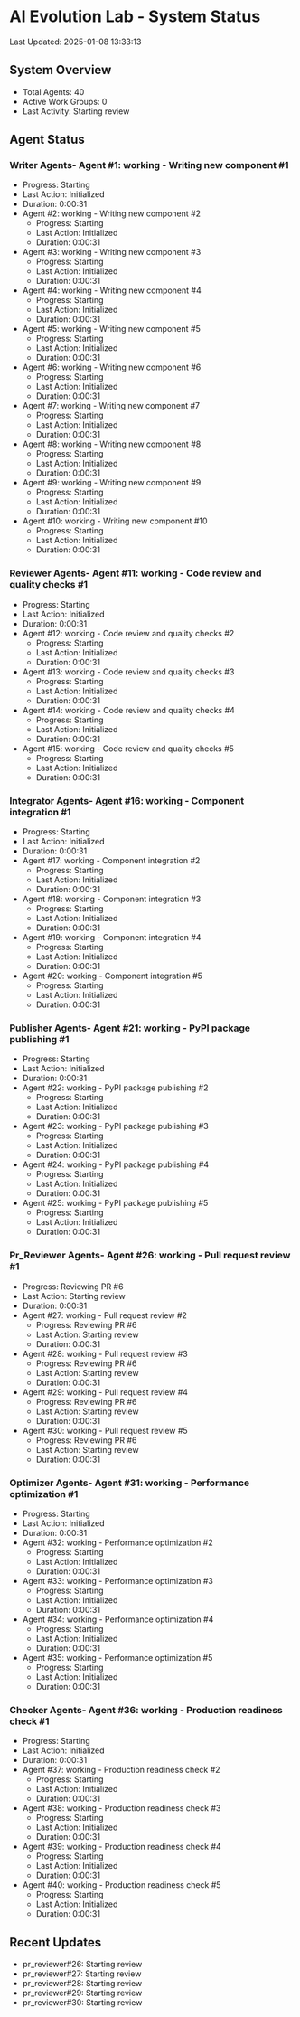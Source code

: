 # AI Evolution Lab - System Status
Last Updated: 2025-01-08 13:33:13

## System Overview
- Total Agents: 40
- Active Work Groups: 0
- Last Activity: Starting review

## Agent Status

### Writer Agents- Agent #1: working - Writing new component #1
  - Progress: Starting
  - Last Action: Initialized
  - Duration: 0:00:31
- Agent #2: working - Writing new component #2
  - Progress: Starting
  - Last Action: Initialized
  - Duration: 0:00:31
- Agent #3: working - Writing new component #3
  - Progress: Starting
  - Last Action: Initialized
  - Duration: 0:00:31
- Agent #4: working - Writing new component #4
  - Progress: Starting
  - Last Action: Initialized
  - Duration: 0:00:31
- Agent #5: working - Writing new component #5
  - Progress: Starting
  - Last Action: Initialized
  - Duration: 0:00:31
- Agent #6: working - Writing new component #6
  - Progress: Starting
  - Last Action: Initialized
  - Duration: 0:00:31
- Agent #7: working - Writing new component #7
  - Progress: Starting
  - Last Action: Initialized
  - Duration: 0:00:31
- Agent #8: working - Writing new component #8
  - Progress: Starting
  - Last Action: Initialized
  - Duration: 0:00:31
- Agent #9: working - Writing new component #9
  - Progress: Starting
  - Last Action: Initialized
  - Duration: 0:00:31
- Agent #10: working - Writing new component #10
  - Progress: Starting
  - Last Action: Initialized
  - Duration: 0:00:31

### Reviewer Agents- Agent #11: working - Code review and quality checks #1
  - Progress: Starting
  - Last Action: Initialized
  - Duration: 0:00:31
- Agent #12: working - Code review and quality checks #2
  - Progress: Starting
  - Last Action: Initialized
  - Duration: 0:00:31
- Agent #13: working - Code review and quality checks #3
  - Progress: Starting
  - Last Action: Initialized
  - Duration: 0:00:31
- Agent #14: working - Code review and quality checks #4
  - Progress: Starting
  - Last Action: Initialized
  - Duration: 0:00:31
- Agent #15: working - Code review and quality checks #5
  - Progress: Starting
  - Last Action: Initialized
  - Duration: 0:00:31

### Integrator Agents- Agent #16: working - Component integration #1
  - Progress: Starting
  - Last Action: Initialized
  - Duration: 0:00:31
- Agent #17: working - Component integration #2
  - Progress: Starting
  - Last Action: Initialized
  - Duration: 0:00:31
- Agent #18: working - Component integration #3
  - Progress: Starting
  - Last Action: Initialized
  - Duration: 0:00:31
- Agent #19: working - Component integration #4
  - Progress: Starting
  - Last Action: Initialized
  - Duration: 0:00:31
- Agent #20: working - Component integration #5
  - Progress: Starting
  - Last Action: Initialized
  - Duration: 0:00:31

### Publisher Agents- Agent #21: working - PyPI package publishing #1
  - Progress: Starting
  - Last Action: Initialized
  - Duration: 0:00:31
- Agent #22: working - PyPI package publishing #2
  - Progress: Starting
  - Last Action: Initialized
  - Duration: 0:00:31
- Agent #23: working - PyPI package publishing #3
  - Progress: Starting
  - Last Action: Initialized
  - Duration: 0:00:31
- Agent #24: working - PyPI package publishing #4
  - Progress: Starting
  - Last Action: Initialized
  - Duration: 0:00:31
- Agent #25: working - PyPI package publishing #5
  - Progress: Starting
  - Last Action: Initialized
  - Duration: 0:00:31

### Pr_Reviewer Agents- Agent #26: working - Pull request review #1
  - Progress: Reviewing PR #6
  - Last Action: Starting review
  - Duration: 0:00:31
- Agent #27: working - Pull request review #2
  - Progress: Reviewing PR #6
  - Last Action: Starting review
  - Duration: 0:00:31
- Agent #28: working - Pull request review #3
  - Progress: Reviewing PR #6
  - Last Action: Starting review
  - Duration: 0:00:31
- Agent #29: working - Pull request review #4
  - Progress: Reviewing PR #6
  - Last Action: Starting review
  - Duration: 0:00:31
- Agent #30: working - Pull request review #5
  - Progress: Reviewing PR #6
  - Last Action: Starting review
  - Duration: 0:00:31

### Optimizer Agents- Agent #31: working - Performance optimization #1
  - Progress: Starting
  - Last Action: Initialized
  - Duration: 0:00:31
- Agent #32: working - Performance optimization #2
  - Progress: Starting
  - Last Action: Initialized
  - Duration: 0:00:31
- Agent #33: working - Performance optimization #3
  - Progress: Starting
  - Last Action: Initialized
  - Duration: 0:00:31
- Agent #34: working - Performance optimization #4
  - Progress: Starting
  - Last Action: Initialized
  - Duration: 0:00:31
- Agent #35: working - Performance optimization #5
  - Progress: Starting
  - Last Action: Initialized
  - Duration: 0:00:31

### Checker Agents- Agent #36: working - Production readiness check #1
  - Progress: Starting
  - Last Action: Initialized
  - Duration: 0:00:31
- Agent #37: working - Production readiness check #2
  - Progress: Starting
  - Last Action: Initialized
  - Duration: 0:00:31
- Agent #38: working - Production readiness check #3
  - Progress: Starting
  - Last Action: Initialized
  - Duration: 0:00:31
- Agent #39: working - Production readiness check #4
  - Progress: Starting
  - Last Action: Initialized
  - Duration: 0:00:31
- Agent #40: working - Production readiness check #5
  - Progress: Starting
  - Last Action: Initialized
  - Duration: 0:00:31


## Recent Updates
- pr_reviewer#26: Starting review
- pr_reviewer#27: Starting review
- pr_reviewer#28: Starting review
- pr_reviewer#29: Starting review
- pr_reviewer#30: Starting review
